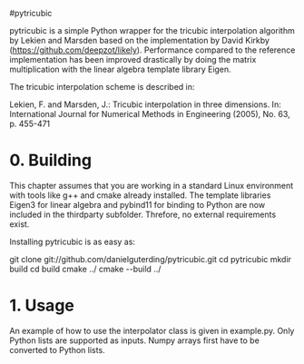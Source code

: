 #pytricubic

pytricubic is a simple Python wrapper for the tricubic interpolation algorithm
by Lekien and Marsden based on the implementation by David Kirkby
(https://github.com/deepzot/likely). Performance compared to the reference 
implementation has been improved drastically by doing the matrix multiplication with
the linear algebra template library Eigen.

The tricubic interpolation scheme is described in:

  Lekien, F. and Marsden, J.: Tricubic interpolation in three dimensions.
                              In: International Journal for Numerical Methods
                              in Engineering (2005), No. 63, p. 455-471

# 0. Building

This chapter assumes that you are working in a standard Linux environment with
tools like g++ and cmake already installed. The template libraries Eigen3 for
linear algebra and pybind11 for binding to Python are now included in the thirdparty
subfolder. Threfore, no external requirements exist.

Installing pytricubic is as easy as:

  git clone git://github.com/danielguterding/pytricubic.git
  cd pytricubic
  mkdir build
  cd build
  cmake ../
  cmake --build ../

# 1. Usage

An example of how to use the interpolator class is given in example.py. Only Python lists are
supported as inputs. Numpy arrays first have to be converted to Python lists.